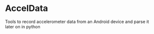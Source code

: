 # AccelData
Tools to record accelerometer data from an Android device and parse it later on in python
